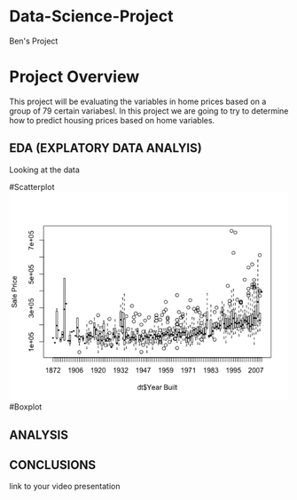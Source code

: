 # Data-Science-Project
Ben's Project

# Project Overview
This project will be evaluating the variables in home prices based on a group of 79 certain variabesl. In this project we are going to try to determine how to predict housing prices based on home variables. 

## EDA (EXPLATORY DATA ANALYIS)
Looking at the data

#Scatterplot
![](https://github.com/bjt4080/Data-Science-Project/blob/master/Boxplot.png)
#Boxplot

## ANALYSIS

## CONCLUSIONS
link to your video presentation

